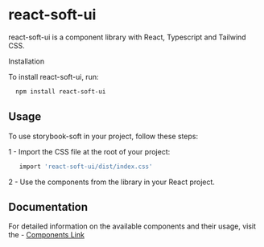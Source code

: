 # react-soft-ui

react-soft-ui is a component library with React, Typescript and Tailwind CSS.

Installation

To install react-soft-ui, run:

```bash
  npm install react-soft-ui

```

## Usage

To use storybook-soft in your project, follow these steps:

1 - Import the CSS file at the root of your project:

```bash
   import 'react-soft-ui/dist/index.css'
```

2 - Use the components from the library in your React project.

## Documentation

For detailed information on the available components and their usage, visit the - [Components Link](https://66a27aa440e683266d789380-tvkyvvocgu.chromatic.com/)
